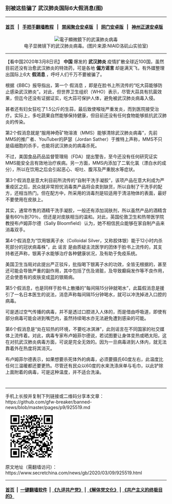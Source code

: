 ### 别被这些骗了 武汉肺炎国际6大假消息(图)
------------------------

#### [首页](https://github.com/gfw-breaker/banned-news/blob/master/README.md) &nbsp;&nbsp;|&nbsp;&nbsp; [手把手翻墙教程](https://github.com/gfw-breaker/guides/wiki) &nbsp;&nbsp;|&nbsp;&nbsp; [禁闻聚合安卓版](https://github.com/gfw-breaker/bn-android) &nbsp;&nbsp;|&nbsp;&nbsp; [网门安卓版](https://github.com/oGate2/oGate) &nbsp;&nbsp;|&nbsp;&nbsp; [神州正道安卓版](https://github.com/SzzdOgate/update) 



<div class="article_right" style="fone-color:#000">
 <p style="text-align:center">
  <img alt="電子顯微鏡下的武漢肺炎病毒" src="//img3.secretchina.com/pic/2020/2-16/p2628702a324293862-ss.jpg" style="height:337px; width:600px"/>
  <br>
   电子显微镜下的武汉肺炎病毒。(图片来源:NIAID洛矶山实验室)
   <span id="hideid" name="hideid" style="color:red;display:none;">
    <span href="https://www.secretchina.com">
    </span>
   </span>
  </br>
 </p>
 <div id="txt-mid1-t21-2017">
  

---


  </div>
 </div>
 <p>
  【看中国2020年3月8日讯】
  <strong>
   中国
  </strong>
  爆发的
  <strong>
   <span href="https://www.secretchina.com/news/gb/tag/武汉肺炎" target="_blank">
    武汉肺炎
   </span>
  </strong>
  疫情扩散全球近100国，虽然目前还没有治愈武汉肺炎的特效药，可是各地
  <strong>
   偏方谣言
  </strong>
  却是满天飞，有外媒整理出国际上6大
  <strong>
   假消息
  </strong>
  ，呼吁人们千万不要被骗了。
  <span id="hideid" name="hideid" style="color:red;display:none;">
   <span href="https://www.secretchina.com">
   </span>
  </span>
 </p>
 <p>
  根据《BBC》报导指出，第一个
  <span href="https://www.secretchina.com/news/gb/tag/假消息" target="_blank">
   假消息
  </span>
  ，即是在脸书上所流传的“吃大蒜能够防止感染武汉肺炎”。对此，但世界卫生组织（WHO）表示，尽管大蒜具有抗菌效果，但迄今还没有证据证实，吃大蒜可保护人体，避免被武汉肺炎病毒入侵。
 </p>
 <p>
  甚者还有妇女狂吃了1.5公斤的生蒜，最后致使喉咙严重发炎，而到医院接受治疗。实际上，多吃蔬果自然能够保持健康，但目前还没有任何食物能够抵抗武汉肺炎的传染。
 </p>
 <p>
  第2个假消息就是“服用神奇矿物溶液（MMS）能够清除武汉肺炎病毒”，先前MMS的推广者、YouTuber的萨瑟（Jordan Sather）于推特上声称，MMS不只是癌细胞的杀手，也能将武汉肺炎的病毒杀死。
 </p>
 <p>
  不过，美国食品药品监督管理局（FDA）提出警告，至今还没有任何研究证实MMS能安全且有效地治疗疾病。另一方面，MMS内添加了二氧化氯（漂白水的成分），所以在饮用之后会引起恶心、呕吐、腹泻及严重脱水等症状。
 </p>
 <p>
  第3个假消息是意大利目前所流传的“自制干洗手凝胶”，该项产品在意大利成为严重疫区之后，民众就非常担忧消毒类产品将会卖到缺货，所以自制了干洗手的配方，还相当热门。但在配方中，所采用的消毒剂是较适用于清洁物体的表面，最好不要使用在皮肤上。
 </p>
 <p>
  其实，通常市售的酒精干洗手凝胶，一般还有添加润肤剂，所以虽然产品的酒精含量有60％到70％，但还是对皮肤相当的温和。对此，英国伦敦卫生和热带医学院教授布卢姆菲尔德（Sally Bloomfield）认为，她不相信民众能够在家自制产品来消毒双手。
 </p>
 <p>
  第4个假消息为“饮用银离子水（Colloidal Silver，又称胶体银）能于12小时内杀死部分的冠状病毒株”，此
  <span href="https://www.secretchina.com/news/gb/tag/谣言" target="_blank">
   谣言
  </span>
  是由质疑主流医学的团体于脸书上流传的，其支持者还声称，银离子水能够治疗各种健康状况，及有助于免疫系统。
 </p>
 <p>
  美国卫生当局对此提出严正驳斥，批指喝下银离子水的功效，全皆无根据的，甚至还可能会导致严重的副作用，其中包括了伤及肾脏，及导致癫痫发作等不良作用，还会使患有的皮肤变成蓝的银屑病。
 </p>
 <p>
  第5个假消息，也是同样于脸书上散播的“每间隔15分钟就喝水”，此篇假消息是援引了一名日本医生的说法，消息声称每间隔15分钟喝水，就可以冲洗掉进入口腔的病毒。
 </p>
 <p>
  可是透过空气传播的病毒，并不是透过口腔进入人体的，而是借由呼吸道，即使有部分病毒可能会进到嘴巴内，虽然持续喝水亦无法避免遭到感染的可能。
 </p>
 <p>
  第6个假消息是“处在较热的环境，不要吃冰淇淋”，此则谣言在不同国家的社交媒体上流传着。对此，病毒专家布卢姆菲尔德说，若试图要让身体变热或晒太阳，这在对抗武汉肺炎病毒方面，可说是完全无效的。因为一旦病毒进到人体内，就无法靠着外在热度将其消灭。
 </p>
 <p>
  布卢姆菲尔德表示，如果想要杀死体外的病毒，必须要摄氏60度左右，此温度比任何三温暖都还要更热。尽管还有民众以60度的水来洗涤床单与毛巾，以此铲除上面附着的病毒，可是这种温度，并不适合洗澡。
  <center>
   <div>
    <div id="txt-mid2-t22-2017" style="display: block;  max-height: 351px;  overflow: hidden;">
     <div id="SC-21xxx">
     </div>
     <ins class="adsbygoogle" data-ad-client="ca-pub-1276641434651360" data-ad-format="auto" data-ad-slot="4301710469" data-full-width-responsive="true" style="display:block">
     </ins>
    </div>
   </div>
  </center>
  <div style="padding-top:12px;">
  </div>
 </p>
</div>

<hr/>
手机上长按并复制下列链接或二维码分享本文章：<br/>
https://github.com/gfw-breaker/banned-news/blob/master/pages/p9/925519.md <br/>
<a href='https://github.com/gfw-breaker/banned-news/blob/master/pages/p9/925519.md'><img src='https://github.com/gfw-breaker/banned-news/blob/master/pages/p9/925519.md.png'/></a> <br/>
原文地址（需翻墙访问）：https://www.secretchina.com/news/gb/2020/03/09/925519.html


------------------------
#### [首页](https://github.com/gfw-breaker/banned-news/blob/master/README.md) &nbsp;|&nbsp; [一键翻墙软件](https://github.com/gfw-breaker/nogfw/blob/master/README.md) &nbsp;| [《九评共产党》](https://github.com/gfw-breaker/9ping.md/blob/master/README.md#九评之一评共产党是什么) | [《解体党文化》](https://github.com/gfw-breaker/jtdwh.md/blob/master/README.md) | [《共产主义的终极目的》](https://github.com/gfw-breaker/gczydzjmd.md/blob/master/README.md)


<img src='http://gfw-breaker.win/banned-news/pages/p9/925519.md' width='0px' height='0px'/>
